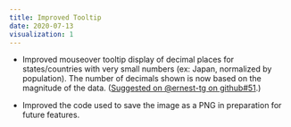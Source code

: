 ```yaml
---
title: Improved Tooltip
date: 2020-07-13
visualization: 1
---
```


- Improved mouseover tooltip display of decimal places for states/countries with very small numbers (ex: Japan, normalized by population).  The number of decimals shown is now based on the magnitude of the data.  ([Suggested on @ernest-tg on github#51](https://github.com/wadefagen/91-DIVOC/issues/51).)

- Improved the code used to save the image as a PNG in preparation for future features.
